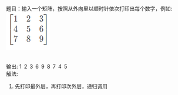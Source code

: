 题目：输入一个矩阵，按照从外向里以顺时针依次打印出每个数字，例如:<br>
![image](https://github.com/julianbb/Algorithm/blob/master/20_ClockwisePrintMatrix/image/1.png)<br>

<br>
输出: 1&ensp;2&ensp;3&ensp;6&ensp;9&ensp;8&ensp;7&ensp;4&ensp;5&ensp;



<br>
解法: <br>

1. 先打印最外层，再打印次外层，递归调用





